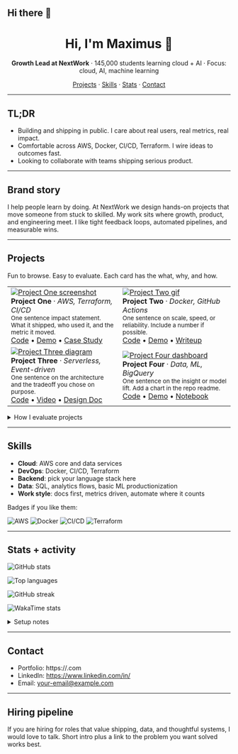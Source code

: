 ## Hi there 👋

<h1 align="center">Hi, I'm Maximus 👋</h1>
<p align="center">
  <b>Growth Lead at NextWork</b> · 145,000 students learning cloud + AI · Focus: cloud, AI, machine learning
</p>

<p align="center">
  <a href="#projects">Projects</a> ·
  <a href="#skills">Skills</a> ·
  <a href="#stats--activity">Stats</a> ·
  <a href="#contact">Contact</a>
</p>

---

## TL;DR
- Building and shipping in public. I care about real users, real metrics, real impact.
- Comfortable across AWS, Docker, CI/CD, Terraform. I wire ideas to outcomes fast.
- Looking to collaborate with teams shipping serious product.

---

## Brand story
I help people learn by doing. At NextWork we design hands-on projects that move someone from stuck to skilled. My work sits where growth, product, and engineering meet. I like tight feedback loops, automated pipelines, and measurable wins.

---

## Projects
Fun to browse. Easy to evaluate. Each card has the what, why, and how.

<table>
  <tr>
    <td width="50%">
      <a href="https://github.com/<your_username>/<repo_one>">
        <img src="https://placehold.co/800x450?text=Project+One+Screenshot" alt="Project One screenshot" />
      </a>
      <br>
      <b>Project One</b> · <i>AWS, Terraform, CI/CD</i>
      <br>
      <sub>One sentence impact statement. What it shipped, who used it, and the metric it moved.</sub>
      <br>
      <a href="https://github.com/<your_username>/<repo_one>">Code</a> •
      <a href="https://your-demo-link.example">Demo</a> •
      <a href="https://your-case-study.example">Case Study</a>
    </td>
    <td width="50%">
      <a href="https://github.com/<your_username>/<repo_two>">
        <img src="https://placehold.co/800x450?text=Project+Two+GIF" alt="Project Two gif" />
      </a>
      <br>
      <b>Project Two</b> · <i>Docker, GitHub Actions</i>
      <br>
      <sub>One sentence on scale, speed, or reliability. Include a number if possible.</sub>
      <br>
      <a href="https://github.com/<your_username>/<repo_two>">Code</a> •
      <a href="https://your-demo-link.example">Demo</a> •
      <a href="https://your-postmortem.example">Writeup</a>
    </td>
  </tr>
  <tr>
    <td width="50%">
      <a href="https://github.com/<your_username>/<repo_three>">
        <img src="https://placehold.co/800x450?text=Project+Three+Diagram" alt="Project Three diagram" />
      </a>
      <br>
      <b>Project Three</b> · <i>Serverless, Event-driven</i>
      <br>
      <sub>One sentence on the architecture and the tradeoff you chose on purpose.</sub>
      <br>
      <a href="https://github.com/<your_username>/<repo_three>">Code</a> •
      <a href="https://your-loom-link.example">Video</a> •
      <a href="https://your-blog-link.example">Design Doc</a>
    </td>
    <td width="50%">
      <a href="https://github.com/<your_username>/<repo_four>">
        <img src="https://placehold.co/800x450?text=Project+Four+Dashboard" alt="Project Four dashboard" />
      </a>
      <br>
      <b>Project Four</b> · <i>Data, ML, BigQuery</i>
      <br>
      <sub>One sentence on the insight or model lift. Add a chart in the repo readme.</sub>
      <br>
      <a href="https://github.com/<your_username>/<repo_four>">Code</a> •
      <a href="https://your-demo-link.example">Demo</a> •
      <a href="https://your-notebook-link.example">Notebook</a>
    </td>
  </tr>
</table>

<details>
<summary>How I evaluate projects</summary>

- Problem and user. What pain did this solve and for who.
- Constraints. Latency, cost, data shape, security, team size.
- Architecture. Why this stack. What I explicitly did not do.
- Results. Deployed, adopted, and measured.
</details>

---

## Skills
- **Cloud**: AWS core and data services
- **DevOps**: Docker, CI/CD, Terraform
- **Backend**: pick your language stack here
- **Data**: SQL, analytics flows, basic ML productionization
- **Work style**: docs first, metrics driven, automate where it counts

Badges if you like them:

![AWS](https://img.shields.io/badge/Cloud-AWS-informational)
![Docker](https://img.shields.io/badge/DevOps-Docker-informational)
![CI/CD](https://img.shields.io/badge/DevOps-CI%2FCD-informational)
![Terraform](https://img.shields.io/badge/IaC-Terraform-informational)

---

## Stats + activity
<p>
  <img src="https://github-readme-stats.vercel.app/api?username=<your_username>&show_icons=true&hide_border=true" alt="GitHub stats" />
</p>
<p>
  <img src="https://github-readme-stats.vercel.app/api/top-langs/?username=<your_username>&layout=compact&hide_border=true" alt="Top languages" />
</p>
<p>
  <img src="https://github-readme-streak-stats.herokuapp.com/?user=<your_username>&hide_border=true" alt="GitHub streak" />
</p>
<p>
  <img src="https://github-readme-stats.vercel.app/api/wakatime?username=<your_wakatime_username>&hide_border=true" alt="WakaTime stats" />
</p>

<details>
<summary>Setup notes</summary>

- Replace `<your_username>` and optionally add `&theme=transparent`.
- WakaTime needs an account and public profile. Set `username` to your WakaTime handle.
- If images rate limit, fork the stats repos or self host.
</details>

---

## Contact
- Portfolio: https://<your-portfolio>.com
- LinkedIn: https://www.linkedin.com/in/<your-handle>
- Email: <your-email@example.com>

---

## Hiring pipeline
If you are hiring for roles that value shipping, data, and thoughtful systems, I would love to talk. Short intro plus a link to the problem you want solved works best.

